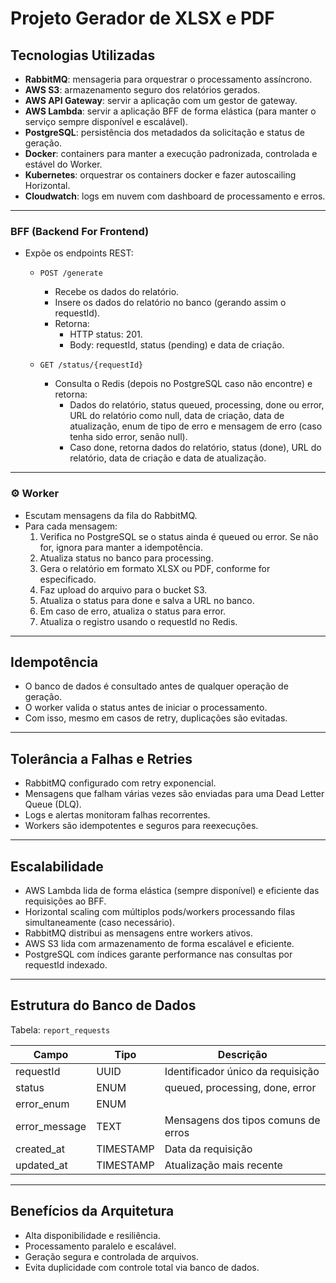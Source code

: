 # Projeto Gerador de XLSX e PDF

## Tecnologias Utilizadas

- **RabbitMQ**: mensageria para orquestrar o processamento assíncrono.
- **AWS S3**: armazenamento seguro dos relatórios gerados.
- **AWS API Gateway**: servir a aplicação com um gestor de gateway.
- **AWS Lambda**: servir a aplicação BFF de forma elástica (para manter o serviço sempre disponível e escalável).
- **PostgreSQL**: persistência dos metadados da solicitação e status de geração.
- **Docker**: containers para manter a execução padronizada, controlada e estável do Worker.
- **Kubernetes**: orquestrar os containers docker e fazer autoscailing Horizontal.
- **Cloudwatch**: logs em nuvem com dashboard de processamento e erros.
---

### BFF (Backend For Frontend)

- Expõe os endpoints REST:

  - `POST /generate`
    - Recebe os dados do relatório.
    - Insere os dados do relatório no banco (gerando assim o requestId).
    - Retorna:
        - HTTP status: 201.
        - Body: requestId, status (pending) e data de criação.

  - `GET /status/{requestId}`
    - Consulta o Redis (depois no PostgreSQL caso não encontre) e retorna:
      - Dados do relatório, status queued, processing, done ou error, URL do relatório como null, data de criação, data de atualização, enum de tipo de erro e mensagem de erro (caso tenha sido error, senão null).
      - Caso done, retorna dados do relatório, status (done), URL do relatório, data de criação e data de atualização.

---

### ⚙️ Worker

- Escutam mensagens da fila do RabbitMQ.
- Para cada mensagem:
  1. Verifica no PostgreSQL se o status ainda é queued ou error. Se não for, ignora para manter a idempotência.
  2. Atualiza status no banco para processing.
  3. Gera o relatório em formato XLSX ou PDF, conforme for especificado.
  4. Faz upload do arquivo para o bucket S3.
  5. Atualiza o status para done e salva a URL no banco.
  6. Em caso de erro, atualiza o status para error.
  7. Atualiza o registro usando o requestId no Redis.

---

## Idempotência
- O banco de dados é consultado antes de qualquer operação de geração.
- O worker valida o status antes de iniciar o processamento.
- Com isso, mesmo em casos de retry, duplicações são evitadas.

---

## Tolerância a Falhas e Retries

- RabbitMQ configurado com retry exponencial.
- Mensagens que falham várias vezes são enviadas para uma Dead Letter Queue (DLQ).
- Logs e alertas monitoram falhas recorrentes.
- Workers são idempotentes e seguros para reexecuções.

---

## Escalabilidade

- AWS Lambda lida de forma elástica (sempre disponível) e eficiente das requisições ao BFF.
- Horizontal scaling com múltiplos pods/workers processando filas simultaneamente (caso necessário).
- RabbitMQ distribui as mensagens entre workers ativos.
- AWS S3 lida com armazenamento de forma escalável e eficiente.
- PostgreSQL com índices garante performance nas consultas por requestId indexado.

---

## Estrutura do Banco de Dados

Tabela: `report_requests`

| Campo         | Tipo        | Descrição                              |
|---------------|-------------|----------------------------------------|
| requestId     | UUID        | Identificador único da requisição      |
| status        | ENUM        | queued, processing, done, error        |
| error_enum    | ENUM        | <tipos comuns de erros>                |
| error_message | TEXT        | Mensagens dos tipos comuns de erros    |
| created_at    | TIMESTAMP   | Data da requisição                     |
| updated_at    | TIMESTAMP   | Atualização mais recente               |

---

## Benefícios da Arquitetura
- Alta disponibilidade e resiliência.
- Processamento paralelo e escalável.
- Geração segura e controlada de arquivos.
- Evita duplicidade com controle total via banco de dados.
